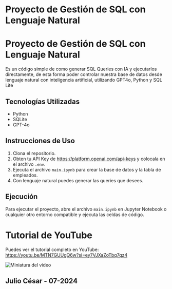 # Proyecto de Gestión de SQL con Lenguaje Natural
# Proyecto de Gestión de SQL con Lenguaje Natural

Es un código simple de como generar SQL Queries con IA y ejecutarlos directamente, de esta forma poder controlar nuestra base de datos desde lenguaje natural con inteligencia artificial, utilizando GPT4o, Python y SQL Lite


## Tecnologías Utilizadas

- Python
- SQLite
- GPT-4o

## Instrucciones de Uso

1. Clona el repositorio.
2. Obten tu API Key de https://platform.openai.com/api-keys y colocala en el archivo `.env`.
3. Ejecuta el archivo `main.ipynb` para crear la base de datos y la tabla de empleados.
4. Con lenguaje natural puedes generar las queries que desees.

## Ejecución

Para ejecutar el proyecto, abre el archivo `main.ipynb` en Jupyter Notebook o cualquier otro entorno compatible y ejecuta las celdas de código.

# Tutorial de YouTube

Puedes ver el tutorial completo en YouTube: https://youtu.be/MTN7GUUgQ6w?si=ey7VJXaZoTbq7qz4

![Miniatura del video](https://img.youtube.com/vi/MTN7GUUgQ6w/maxresdefault.jpg)

## Julio César - 07-2024